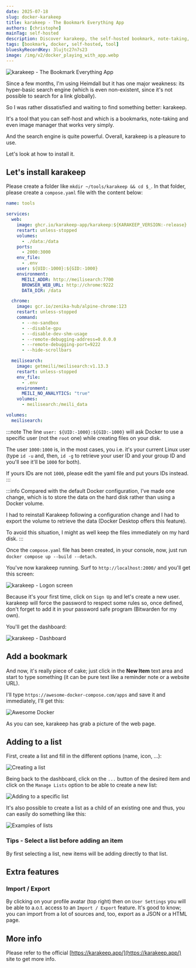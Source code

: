 ```yaml
---
date: 2025-07-18
slug: docker-karakeep
title: karakeep - The Bookmark Everything App
authors: [christophe]
mainTag: self-hosted
description: Discover karakeep, the self-hosted bookmark, note-taking, and image manager. Follow this easy guide to install the "Bookmark Everything App" using Docker Compose.
tags: [bookmark, docker, self-hosted, tool]
blueskyRecordKey: 3lujtc27n7s23
image: /img/v2/docker_playing_with_app.webp
---
```

<!-- cspell:ignore karakeep,bitwarden -->

![karakeep - The Bookmark Everything App](/img/v2/docker_playing_with_app.webp)

Since a few months, I'm using <Link to="/blog/heimdall-dashboard">Heimdall</Link> but it has one major weakness: its hyper-basic search engine (which is even non-existent, since it's not possible to search for a link globally).

So I was rather dissatisfied and waiting to find something better: karakeep.

It's a tool that you can self-host and which is a bookmarks, note-taking and even image manager that works very simply.

And the search engine is quite powerful. Overall, karakeep is a pleasure to use.

Let's look at how to install it.

<!-- truncate -->

## Let's install karakeep

Please create a folder like `mkdir ~/tools/karakeep && cd $_`. In that folder, please create a `compose.yaml` file with the content below:

<Snippet filename="compose.yaml">

<!-- cspell:disable -->
```yaml
name: tools

services:
  web:
    image: ghcr.io/karakeep-app/karakeep:${KARAKEEP_VERSION:-release}
    restart: unless-stopped
    volumes:
      - ./data:/data
    ports:
      - 2000:3000
    env_file:
      - .env
    user: ${UID:-1000}:${GID:-1000}
    environment:
      MEILI_ADDR: http://meilisearch:7700
      BROWSER_WEB_URL: http://chrome:9222
      DATA_DIR: /data

  chrome:
    image: gcr.io/zenika-hub/alpine-chrome:123
    restart: unless-stopped
    command:
      - --no-sandbox
      - --disable-gpu
      - --disable-dev-shm-usage
      - --remote-debugging-address=0.0.0.0
      - --remote-debugging-port=9222
      - --hide-scrollbars

  meilisearch:
    image: getmeili/meilisearch:v1.13.3
    restart: unless-stopped
    env_file:
      - .env
    environment:
      MEILI_NO_ANALYTICS: "true"
    volumes:
      - meilisearch:/meili_data

volumes:
  meilisearch:
```
<!-- cspell:enable -->

</Snippet>

:::note
The line `user: ${UID:-1000}:${GID:-1000}` will ask Docker to use a specific user (not the `root` one) while creating files on your disk.

The user `1000:1000` is, in the most cases, you i.e. it's your current Linux user (type `id -u` and, then, `id -g` to retrieve your user ID and your group ID and you'll see it'll be `1000` for both).

If yours IDs are not `1000`, please edit the yaml file and put yours IDs instead.
:::

:::info
Compared with the default Docker configuration, I've made one change, which is to store the data on the hard disk rather than using a Docker volume.

I had to reinstall Karakeep following a configuration change and I had to export the volume to retrieve the data (Docker Desktop offers this feature).

To avoid this situation, I might as well keep the files immediately on my hard disk.
:::

Once the `compose.yaml` file has been created, in your console, now, just run `docker compose up --build --detach`.

You've now karakeep running. Surf to `http://localhost:2000/` and you'll get this screen:

![karakeep - Logon screen](./images/logon.png)

Because it's your first time, click on `Sign Up` and let's create a new user. karakeep will force the password to respect some rules so, once defined, don't forget to add it in your password safe program (Bitwarden for my own).

You'll get the dashboard:

![karakeep - Dashboard](./images/dashboard.png)

## Add a bookmark

And now, it's really piece of cake; just click in the **New Item** text area and start to type something (it can be pure text like a reminder note or a website URL).

I'll type `https://awesome-docker-compose.com/apps` and save it and immediately, I'll get this:

![Awesome Docker](./images/awesome_docker.png)

As you can see, karakeep has grab a picture of the web page.

## Adding to a list

First, create a list and fill in the different options (name, icon, ...):

![Creating a list](./images/adding_list_1.png)

Being back to the dashboard, click on the `...` button of the desired item and click on the `Manage Lists` option to be able to create a new list:

![Adding to a specific list](./images/adding_list_2.png)

It's also possible to create a list as a child of an existing one and thus, you can easily do something like this:

![Examples of lists](./images/lists.png)

### Tips - Select a list before adding an item

By first selecting a list, new items will be adding directly to that list.

## Extra features

### Import / Export

By clicking on your profile avatar (top right) then on `User Settings` you will be able to a.o.t. access to an `Import / Export` feature. It's good to know; you can import from a lot of sources and, too, export as a JSON or a HTML page.

## More info

Please refer to the official [https://karakeep.app/](https://karakeep.app/) site to get more info.
